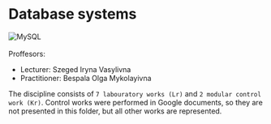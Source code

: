# Database systems
![MySQL](https://img.shields.io/badge/mysql-%2300f.svg?style=for-the-badge&logo=mysql&logoColor=white) <br><br>
Proffesors:
- Lecturer: Szeged Iryna Vasylivna <br>
- Practitioner: Bespala Olga Mykolayivna <br>

The discipline consists of `7 labouratory works (Lr)` and `2 modular control work (Kr)`. Control works were performed in Google documents, so they are not presented in this folder, but all other works are represented.
